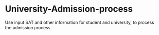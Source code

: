 # University-Admission-process
Use input SAT and other information for student and university, to process the admission process
